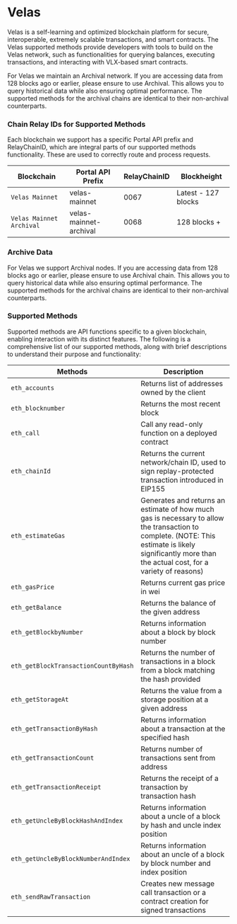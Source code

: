 # Velas

Velas is a self-learning and optimized blockchain platform for secure, interoperable, extremely scalable transactions, and smart contracts. The Velas supported methods provide developers with tools to build on the Velas network, such as functionalities for querying balances, executing transactions, and interacting with VLX-based smart contracts.

For Velas we maintain an Archival network. If you are accessing data from 128 blocks ago or earlier, please ensure to use Archival. This allows you to query historical data while also ensuring optimal performance. The supported methods for the archival chains are identical to their non-archival counterparts.

### Chain Relay IDs for Supported Methods
Each blockchain we support has a specific Portal API prefix and RelayChainID, which are integral parts of our supported methods functionality. These are used to correctly route and process requests.

| Blockchain | Portal API Prefix | RelayChainID | Blockheight |
|---------|-------------|-------------|-------------|
| `Velas Mainnet` | velas-mainnet | 0067 | Latest - 127 blocks |
| `Velas Mainnet Archival` | velas-mainnet-archival | 0068 | 128 blocks + |

### Archive Data
For Velas we support Archival nodes. If you are accessing data from 128 blocks ago or earlier, please ensure to use Archival chain. This allows you to query historical data while also ensuring optimal performance. The supported methods for the archival chains are identical to their non-archival counterparts.


### Supported Methods
Supported methods are API functions specific to a given blockchain, enabling interaction with its distinct features. The following is a comprehensive list of our supported methods, along with brief descriptions to understand their purpose and functionality:


| Methods                             | Description   |
|-------------------------------------|---------------|
| `eth_accounts`                      | Returns list of addresses owned by the client |
| `eth_blocknumber`                   | Returns the most recent block |
| `eth_call`                          | Call any read-only function on a deployed contract |
| `eth_chainId`                       | Returns the current network/chain ID, used to sign replay-protected transaction introduced in EIP155 |
| `eth_estimateGas`                   | Generates and returns an estimate of how much gas is necessary to allow the transaction to complete. (NOTE: This estimate is likely significantly more than the actual cost, for a variety of reasons) |
| `eth_gasPrice`                      | Returns current gas price in wei |
| `eth_getBalance`                    | Returns the balance of the given address |
| `eth_getBlockbyNumber`              | Returns information about a block by block number |
| `eth_getBlockTransactionCountByHash`| Returns the number of transactions in a block from a block matching the hash provided |
| `eth_getStorageAt`                  | Returns the value from a storage position at a given address |
| `eth_getTransactionByHash`          | Returns information about a transaction at the specified hash |
| `eth_getTransactionCount`           | Returns number of transactions sent from address |
| `eth_getTransactionReceipt`         | Returns the receipt of a transaction by transaction hash |
| `eth_getUncleByBlockHashAndIndex`   | Returns information about a uncle of a block by hash and uncle index position |
| `eth_getUncleByBlockNumberAndIndex` | Returns information about an uncle of a block by block number and index position |
| `eth_sendRawTransaction`            | Creates new message call transaction or a contract creation for signed transactions |
